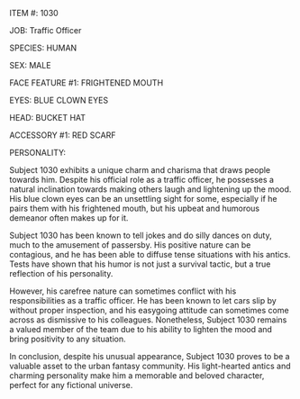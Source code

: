 ITEM #: 1030

JOB: Traffic Officer

SPECIES: HUMAN

SEX: MALE

FACE FEATURE #1: FRIGHTENED MOUTH

EYES: BLUE CLOWN EYES

HEAD: BUCKET HAT

ACCESSORY #1: RED SCARF

PERSONALITY:

Subject 1030 exhibits a unique charm and charisma that draws people towards him. Despite his official role as a traffic officer, he possesses a natural inclination towards making others laugh and lightening up the mood. His blue clown eyes can be an unsettling sight for some, especially if he pairs them with his frightened mouth, but his upbeat and humorous demeanor often makes up for it.

Subject 1030 has been known to tell jokes and do silly dances on duty, much to the amusement of passersby. His positive nature can be contagious, and he has been able to diffuse tense situations with his antics. Tests have shown that his humor is not just a survival tactic, but a true reflection of his personality.

However, his carefree nature can sometimes conflict with his responsibilities as a traffic officer. He has been known to let cars slip by without proper inspection, and his easygoing attitude can sometimes come across as dismissive to his colleagues. Nonetheless, Subject 1030 remains a valued member of the team due to his ability to lighten the mood and bring positivity to any situation. 

In conclusion, despite his unusual appearance, Subject 1030 proves to be a valuable asset to the urban fantasy community. His light-hearted antics and charming personality make him a memorable and beloved character, perfect for any fictional universe.